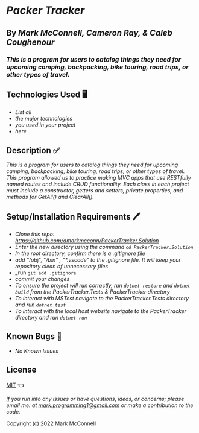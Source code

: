 # _Packer Tracker_

## By _Mark McConnell, Cameron Ray, & Caleb Coughenour_

### _This is a program for users to catalog things they need for upcoming camping, backpacking, bike touring, road trips, or other types of travel._

## Technologies Used 🖥️

* _List all_
* _the major technologies_
* _you used in your project_
* _here_

## Description ✅

_This is a program for users to catalog things they need for upcoming camping, backpacking, bike touring, road trips, or other types of travel. This program allowed us to practice making MVC apps that use RESTfully named routes and include CRUD functionality. Each class in each project must include a constructor, getters and setters, private properties, and methods for GetAll() and ClearAll()._

## Setup/Installation Requirements 🖊️

* _Clone this repo: <https://github.com/amarkmcconn/PackerTracker.Solution>_
* _Enter the new directory using the command ```cd PackerTracker.Solution```_
* _In the root directory, confirm there is a .gitignore file_
* _add "_/obj", "_/bin" , "*.vscode" to the .gitignore file. It will keep your repository clean of unnecessary files_
* _run ```git add .gitignore```
* _commit your changes_
* _To ensure the project will run correctly, run ```dotnet restore``` and ```dotnet build``` from the PackerTracker.Tests & PackerTracker directory_
* _To interact with MSTest navigate to the PackerTracker.Tests directory and run ```dotnet test```_
* _To interact with the local host website navigate to the PackerTracker directory and run ```dotnet run```_

## Known Bugs 🐛

* _No Known Issues_

## License

[MIT](LICENSE) 👈

_If you run into any issues or have questions, ideas, or concerns;  please email me: at mark.programming1@gmail.com or make a contribution to the code._

Copyright (c) 2022 Mark McConnell

